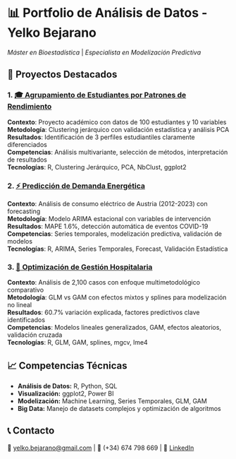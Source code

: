 # 📊 Portfolio de Análisis de Datos - Yelko Bejarano

*Máster en Bioestadística* | *Especialista en Modelización Predictiva*

## 🚀 Proyectos Destacados

### 1. [🎓 Agrupamiento de Estudiantes por Patrones de Rendimiento](./01-analisis-clustering-educativo/README.md)
**Contexto**: Proyecto académico con datos de 100 estudiantes y 10 variables  
**Metodología**: Clustering jerárquico con validación estadística y análisis PCA   
**Resultados**: Identificación de 3 perfiles estudiantiles claramente diferenciados  
**Competencias**: Análisis multivariante, selección de métodos, interpretación de resultados  
**Tecnologías**: R, Clustering Jerárquico, PCA, NbClust, ggplot2  

### 2. [⚡ Predicción de Demanda Energética](./02-prediccion-demanda-energetica/)
**Contexto**: Análisis de consumo eléctrico de Austria (2012-2023) con forecasting  
**Metodología**: Modelo ARIMA estacional con variables de intervención  
**Resultados**: MAPE 1.6%, detección automática de eventos COVID-19  
**Competencias**: Series temporales, modelización predictiva, validación de modelos  
**Tecnologías**: R, ARIMA, Series Temporales, Forecast, Validación Estadística  

### 3. [🏥 Optimización de Gestión Hospitalaria](./03-optimizacion-hospitales/)
**Contexto**: Análisis de 2,100 casos con enfoque multimetodológico comparativo  
**Metodología**: GLM vs GAM con efectos mixtos y splines para modelización no lineal  
**Resultados**: 60.7% variación explicada, factores predictivos clave identificados  
**Competencias**: Modelos lineales generalizados, GAM, efectos aleatorios, validación cruzada  
**Tecnologías**: R, GLM, GAM, splines, mgcv, lme4

## 📈 Competencias Técnicas
- **Análisis de Datos:** R, Python, SQL
- **Visualización:** ggplot2, Power BI
- **Modelización:** Machine Learning, Series Temporales, GLM, GAM
- **Big Data:** Manejo de datasets complejos y optimización de algoritmos

## 📞 Contacto
📧 yelko.bejarano@gmail.com | 📱 (+34) 674 798 669 | 🔗 [LinkedIn](https://www.linkedin.com/in/yelko-bejarano-colina-8bb753354/)
